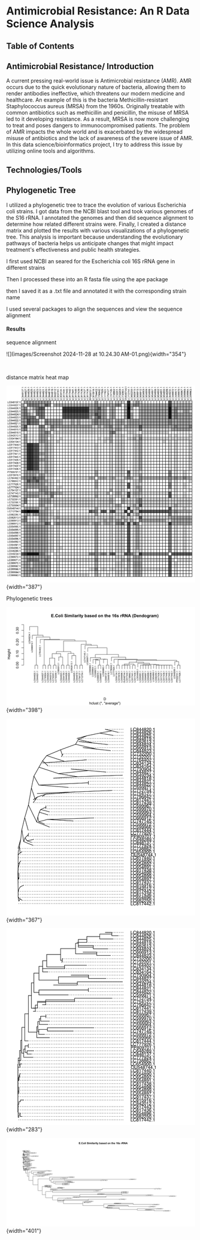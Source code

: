 # Antimicrobial Resistance: An R Data Science Analysis

## Table of Contents

## Antimicrobial Resistance/ Introduction

A current pressing real-world issue is Antimicrobial resistance (AMR). AMR occurs due to the quick evolutionary nature of bacteria, allowing them to render antibodies ineffective, which threatens our modern medicine and healthcare. An example of this is the bacteria Methicillin-resistant Staphylococcus aureus (MRSA) from the 1960s. Originally treatable with common antibiotics such as methicillin and penicillin, the misuse of MRSA led to it developing resistance. As a result, MRSA is now more challenging to treat and poses dangers to immunocompromised patients. The problem of AMR impacts the whole world and is exacerbated by the widespread misuse of antibiotics and the lack of awareness of the severe issue of AMR. In this data science/bioinformatics project, I try to address this issue by utilizing online tools and algorithms.

## Technologies/Tools

## Phylogenetic Tree

I utilized a phylogenetic tree to trace the evolution of various Escherichia coli strains. I got data from the NCBI blast tool and took various genomes of the S16 rRNA. I annotated the genomes and then did sequence alignment to determine how related different strains were. Finally, I created a distance matrix and plotted the results with various visualizations of a phylogenetic tree. This analysis is important because understanding the evolutionary pathways of bacteria helps us anticipate changes that might impact treatment's effectiveness and public health strategies.

I first used NCBI an seared for the Escherichia coli 16S rRNA gene in different strains

Then I processed these into an R fasta file using the ape package

then I saved it as a .txt file and annotated it with the corresponding strain name

I used several packages to align the sequences and view the sequence alignment

#### Results

sequence alignment

![](images/Screenshot 2024-11-28 at 10.24.30 AM-01.png){width="354"}

![]()

distance matrix heat map

![](figures/dist_alignment_heat_map1.png){width="387"}

Phylogenetic trees

![](figures/e-coli-dendogram.png){width="398"}

![](figures/e-coli-fanned-plot.png){width="367"}

![](figures/e-coli-phylogenetic-tree-2.png){width="283"}

![](figures/e-coli-phylogenetic-tree.png){width="401"}
